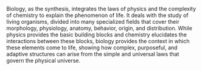 
Biology, as the synthesis, integrates the laws of physics and the complexity of chemistry to explain the phenomenon of life. It deals with the study of living organisms, divided into many specialized fields that cover their morphology, physiology, anatomy, behavior, origin, and distribution. While physics provides the basic building blocks and chemistry elucidates the interactions between these blocks, biology provides the context in which these elements come to life, showing how complex, purposeful, and adaptive structures can arise from the simple and universal laws that govern the physical universe.

